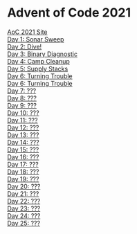 # Advent of Code 2021

[AoC 2021 Site](https://adventofcode.com/2021)<br>
[Day 1: Sonar Sweep](day_01.ipynb)<br>
[Day 2: Dive!](day_02.ipynb)<br>
[Day 3: Binary Diagnostic](day_03.ipynb)<br>
[Day 4: Camp Cleanup](day%2004.ipynb)<br>
[Day 5: Supply Stacks](day%2005.ipynb)<br>
[Day 6: Turning Trouble](day%2006.ipynb)<br>
[Day 6: Turning Trouble](day_06.ipynb)<br>
[Day 7: ???](day%2007.ipynb)<br>
[Day 8: ???](day%2008.ipynb)<br>
[Day 9: ???](day%2009.ipynb)<br>
[Day 10: ???](day%2010.ipynb)<br>
[Day 11: ???](day%2011.ipynb)<br>
[Day 12: ???](day%2012.ipynb)<br>
[Day 13: ???](day%2013.ipynb)<br>
[Day 14: ???](day%2014.ipynb)<br>
[Day 15: ???](day%2015.ipynb)<br>
[Day 16: ???](day%2016.ipynb)<br>
[Day 17: ???](day%2017.ipynb)<br>
[Day 18: ???](day%2018.ipynb)<br>
[Day 19: ???](day%2019.ipynb)<br>
[Day 20: ???](day%2020.ipynb)<br>
[Day 21: ???](day%2021.ipynb)<br>
[Day 22: ???](day%2022.ipynb)<br>
[Day 23: ???](day%2023.ipynb)<br>
[Day 24: ???](day%2024.ipynb)<br>
[Day 25: ???](day%2025.ipynb)<br>